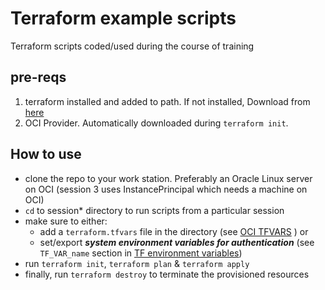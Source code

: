 # Terraform example scripts
Terraform scripts coded/used during the course of training

## pre-reqs
1. terraform installed and added to path. If not installed, Download from [here](https://www.terraform.io/downloads.html) 
2. OCI Provider. Automatically downloaded during `terraform init`.
## How to use
- clone the repo to your work station. Preferably an Oracle Linux server on OCI (session 3 uses InstancePrincipal which needs a machine on OCI)
- `cd` to session* directory to run scripts from a particular session
- make sure to either:
    - add a `terraform.tfvars` file in the directory (see [OCI TFVARS](https://registry.terraform.io/modules/oracle-terraform-modules/compute-instance/oci/2.0.1/examples/instance_default) ) or 
    - set/export ***system environment variables for authentication*** (see `TF_VAR_name` section in [TF environment variables](https://www.terraform.io/docs/commands/environment-variables.html))
- run `terraform init`, `terraform plan` & `terraform apply`
- finally, run `terraform destroy` to terminate the provisioned resources

